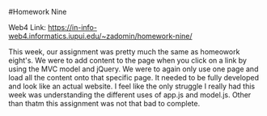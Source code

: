 #Homework Nine

Web4 Link:
https://in-info-web4.informatics.iupui.edu/~zadomin/homework-nine/

This week, our assignment was pretty much the same as homeowork eight's. We were to add content to the page when you click on a link by using the MVC model and jQuery. We were to again only use one page and load all the content onto that specific page. It needed to be fully developed and look like an actual website. I feel like the only struggle I really had this week was understanding the different uses of app.js and model.js. Other than thatm this assignment was not that bad to complete.
